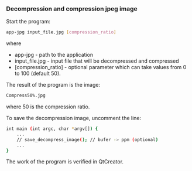 ### Decompression and compression jpeg image
Start the program:
```sh
app-jpg input_file.jpg [compression_ratio]
```
where 
* app-jpg - path to the application
* input_file.jpg - input file that will be decompressed and compressed
* [compression_ratio] - optional parameter which can take values from 0 to 100 (default 50).

The result of the program is the image:
```sh
Compress50%.jpg
```
where 50 is the compression ratio.

To save the decompression image, uncomment the line:
```sh
int main (int argc, char *argv[]) {
    ...
    // save_decompress_image(); // bufer -> ppm (optional)
    ...
}
```
The work of the program is verified in QtCreator.